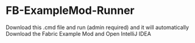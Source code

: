# FB-ExampleMod-Runner
Download this .cmd file and run (admin required) and it will automatically Download the Fabric Example Mod and Open IntelliJ IDEA
